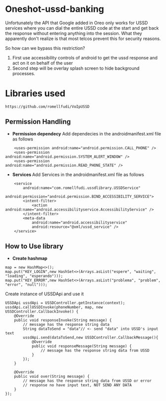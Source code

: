 # Oneshot-ussd-banking

Unfortunately the API that Google added in Oreo only works for USSD services where you can dial the entire USSD code at the start and get back the response without entering anything into the session. What they apparently don't realize is that most telcos prevent this for security reasons.

So how can we bypass this restriction?

1. First use accessibility controls of android to get the ussd response and act on it on behalf of the user
2. Second step will be overlay splash screen to hide background processes.

# Libraries used
`https://github.com/romellfudi/VoIpUSSD`

## Permission Handling
* <b>Permission dependecy</b>
  Add dependecies in the androidmanifest.xml file as follows
```
    <uses-permission android:name="android.permission.CALL_PHONE" />
    <uses-permission android:name="android.permission.SYSTEM_ALERT_WINDOW" />
    <uses-permission android:name="android.permission.READ_PHONE_STATE" />
```
* <b> Services </b>
Add Services in the androidmanifest.xml file as follows
```
    <service
        android:name="com.romellfudi.ussdlibrary.USSDService"
        android:permission="android.permission.BIND_ACCESSIBILITY_SERVICE">
        <intent-filter>
            <action android:name="android.accessibilityservice.AccessibilityService" />
        </intent-filter>
        <meta-data
            android:name="android.accessibilityservice"
            android:resource="@xml/ussd_service" />
    </service>
```


## How to Use library

* <b>Create hashmap</b>
```
map = new HashMap<>();
map.put("KEY_LOGIN",new HashSet<>(Arrays.asList("espere", "waiting", "loading", "esperando")));
map.put("KEY_ERROR",new HashSet<>(Arrays.asList("problema", "problem", "error", "null")));
```

Create instance of USSDApi and use it
```
USSDApi ussdApi = USSDController.getInstance(context);
ussdApi.callUSSDInvoke(phoneNumber, map, new USSDController.CallbackInvoke() {
    @Override
    public void responseInvoke(String message) {
        // message has the response string data
        String dataToSend = "data"// <- send "data" into USSD's input text
        ussdApi.send(dataToSend,new USSDController.CallbackMessage(){
            @Override
            public void responseMessage(String message) {
                // message has the response string data from USSD
            }
        });
    }

    @Override
    public void over(String message) {
        // message has the response string data from USSD or error
        // response no have input text, NOT SEND ANY DATA
    }
});
```